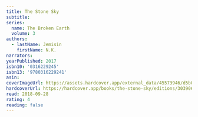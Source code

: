 ```yaml
---
title: The Stone Sky
subtitle:
series:
  name: The Broken Earth
  volume: 3
authors:
  - lastName: Jemisin
    firstName: N.K.
narrators:
yearPublished: 2017
isbn10: '0316229245'
isbn13: '9780316229241'
asin:
coverImageUrl: https://assets.hardcover.app/external_data/45573946/d5b057644853864759209c4edba6334d8887fd94.jpeg
hardcoverUrl: https://hardcover.app/books/the-stone-sky/editions/30390649
read: 2018-09-28
rating: 4
reading: false
---
```


